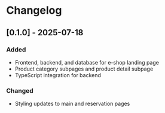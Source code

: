 # Changelog

## [0.1.0] - 2025-07-18

### Added
- Frontend, backend, and database for e-shop landing page
- Product category subpages and product detail subpage
- TypeScript integration for backend

### Changed
- Styling updates to main and reservation pages